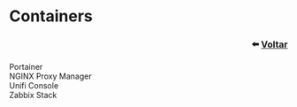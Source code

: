 <div align="left">

# Containers

<div align="right">

### ⬅️ [Voltar](/README.md)

</div>

</div>

Portainer  
NGINX Proxy Manager  
Unifi Console  
Zabbix Stack